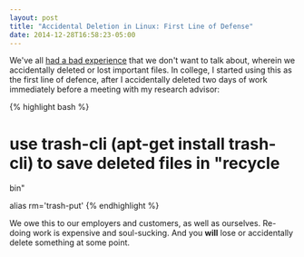 ```yaml
---
layout: post
title: "Accidental Deletion in Linux: First Line of Defense"
date: 2014-12-28T16:58:23-05:00
---
```


We've all [had a bad experience](https://www.youtube.com/watch?v=-9Q1xx7t-HU)
that we don't want to talk about, wherein we accidentally deleted or lost
important files. In college, I started using this as the first line of defence,
after I accidentally deleted two days of work immediately before a meeting with
my research advisor:

{% highlight bash %}
# use trash-cli (apt-get install trash-cli) to save deleted files in "recycle
bin"

alias rm='trash-put'
{% endhighlight %}

We owe this to our employers and customers, as well as ourselves. Re-doing work
is expensive and soul-sucking. And you **will** lose or accidentally delete
something at some point.

